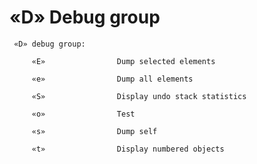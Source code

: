 # «D» Debug group

     «D» debug group:

         «E»                Dump selected elements

         «e»                Dump all elements

         «S»                Display undo stack statistics

         «o»                Test

         «s»                Dump self

         «t»                Display numbered objects

